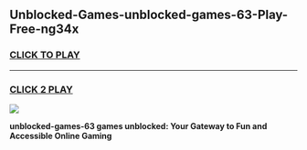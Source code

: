 
## Unblocked-Games-unblocked-games-63-Play-Free-ng34x
<h3>
<a href="https://premium76.site?title=unblocked-games-63&ref=18A1">CLICK TO PLAY</a></h3>
<hr>

<h3>
<a href="https://premium76.site?title=unblocked-games-63&ref=18A1">CLICK 2 PLAY</a>
  
</h3>

<a href="https://premium76.site?title=unblocked-games-63&ref=18A1"><img src="https://clearcache.store/games.png"></a>


**unblocked-games-63 games unblocked: Your Gateway to Fun and Accessible Online Gaming**

